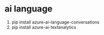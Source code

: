 # ai language

1. pip install azure-ai-language-conversations
2. pip install azure-ai-textanalytics
